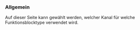 ﻿### Allgemein

Auf dieser Seite kann gewählt werden, welcher Kanal für welche Funktionsblocktype verwendet wird.

